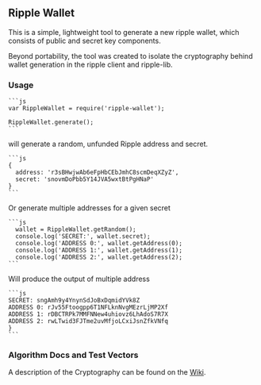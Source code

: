 ## Ripple Wallet

This is a simple, lightweight tool to generate a new ripple wallet,
which consists of public and secret key components.

Beyond portability, the tool was created to isolate the cryptography
behind wallet generation in the ripple client and ripple-lib.

### Usage

    ```js
    var RippleWallet = require('ripple-wallet');

    RippleWallet.generate();
    ```
    
will generate a random, unfunded Ripple address and secret.

    ```js
    { 
      address: 'r3sBHwjwAb6eFpHbCEbJmhC8scmDeqXZyZ',
      secret: 'snovmDoPbb5Y14JVA5wxtBtPgHNaP' 
    }
    ```

Or generate multiple addresses for a given secret

    ```js
      wallet = RippleWallet.getRandom();
      console.log('SECRET:', wallet.secret);
      console.log('ADDRESS 0:', wallet.getAddress(0);
      console.log('ADDRESS 1:', wallet.getAddress(1);
      console.log('ADDRESS 2:', wallet.getAddress(2);
    ```

Will produce the output of multiple address

    ```js
    SECRET: sngAmh9y4YnynSdJoBxDqmidYVk8Z
    ADDRESS 0: rJv55Ftoogpp6T1NFLknNvgMEzrLjMP2Xf
    ADDRESS 1: rDBCTRPk7MMFNNew4uhiovz6LhAdoS7R7X
    ADDRESS 2: rwLTwid3FJTme2uvMfjoLCxiJsnZfkVNfq
    }
    ```
    
### Algorithm Docs and Test Vectors

A description of the Cryptography can be found on the [Wiki](https://ripple.com/wiki/Account_Family).

